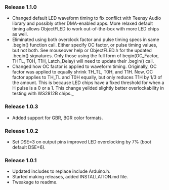 ### Release 1.1.0
* Changed default LED waveform timing to fix conflict with Teensy Audio library and possibly other DMA-enabled apps. 
More relaxed default timing allows ObjectFLED to work out-of-the-box with more LED chips as well.
* Eliminated using both overclock factor and pulse timing specs in same .begin() function call.  Either specify OC factor, 
or pulse timing values, but not both.  See mouseover help or ObjectFLED.h for the updated .begin() signatures.  Only those 
using the full form of begin(OC_Factor, THTL, T0H, T1H, Latch_Delay) will need to update their .begin() call.
* Changed how OC factor is applied to waveform timing.  Originally, OC factor was applied to equally shrink TH_TL, T0H, 
and T1H.  Now, OC factor applies to TH_TL and T0H equally, but only reduces T1H by 1/3 of the amount.  This is because 
LED chips have a fixed threshold for when a H pulse is a 0 or a 1.  This change yeilded slightly better overlockability
in testing with WS2812B chips._

### Release 1.0.3
* Added support for GBR, BGR color formats.
 
### Release 1.0.2
* Set DSE=3 on output pins improved LED overclocking by 7% (boot default DSE=6).

### Release 1.0.1
* Updated includes to replace include Arduino.h.
* Started making releases, added INSTALLATION.md file.
* Tweakage to readme.
